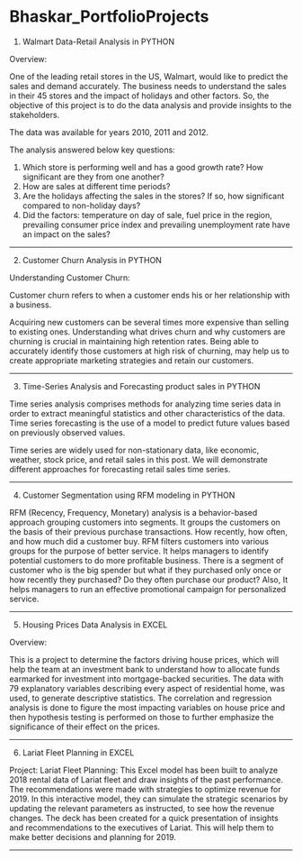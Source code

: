 # Bhaskar_PortfolioProjects

1. Walmart Data-Retail Analysis in PYTHON

Overview:

One of the leading retail stores in the US, Walmart, would like to predict the sales and demand accurately. The business needs to understand the sales in their 45 stores and the impact of holidays and other factors. So, the objective of this project is to do the data analysis and provide insights to the stakeholders.

The data was available for years 2010, 2011 and 2012.

The analysis answered below key questions:

1. Which store is performing well and has a good growth rate? How significant are they from one another?
2. How are sales at different time periods?
3. Are the holidays affecting the sales in the stores? If so, how significant compared to non-holiday days?
4. Did the factors: temperature on day of sale, fuel price in the region, prevailing consumer price index and prevailing unemployment rate have an impact on the sales?

****************************************************************************************************************************************************************

2. Customer Churn Analysis in PYTHON

Understanding Customer Churn:

Customer churn refers to when a customer ends his or her relationship with a business.

Acquiring new customers can be several times more expensive than selling to existing ones. Understanding what drives churn and why customers are churning is crucial in maintaining high retention rates. Being able to accurately identify those customers at high risk of churning, may help us to create appropriate marketing strategies and retain our customers.

*****************************************************************************************************************************************************************

3. Time-Series Analysis and Forecasting product sales in PYTHON

Time series analysis comprises methods for analyzing time series data in order to extract meaningful statistics and other characteristics of the data. Time series forecasting is the use of a model to predict future values based on previously observed values.

Time series are widely used for non-stationary data, like economic, weather, stock price, and retail sales in this post. We will demonstrate different approaches for forecasting retail sales time series. 

******************************************************************************************************************************************************************

4. Customer Segmentation using RFM modeling in PYTHON

RFM (Recency, Frequency, Monetary) analysis is a behavior-based approach grouping customers into segments. It groups the customers on the basis of their previous purchase transactions. How recently, how often, and how much did a customer buy. RFM filters customers into various groups for the purpose of better service. It helps managers to identify potential customers to do more profitable business. There is a segment of customer who is the big spender but what if they purchased only once or how recently they purchased? Do they often purchase our product? Also, It helps managers to run an effective promotional campaign for personalized service.

*******************************************************************************************************************************************************************

5. Housing Prices Data Analysis in EXCEL

Overview:

This is a project to determine the factors driving house prices, which will help the team at an investment bank to understand how to allocate funds earmarked for investment into mortgage-backed securities. The data with 79 explanatory variables describing every aspect of residential home, was used, to generate descriptive statistics. The correlation and regression analysis is done to figure the most impacting variables on house price and then hypothesis testing is performed on those to further emphasize the significance of their effect on the prices. 

****************************************************************************************************************************************************************

6. Lariat Fleet Planning in EXCEL

Project: Lariat Fleet Planning: 
  This Excel model has been built to analyze 2018 rental data of Lariat fleet and draw insights of the past performance. The recommendations were made with strategies to optimize   revenue for 2019. In this interactive model, they can simulate the strategic scenarios by updating the relevant parameters as instructed, to see how the revenue changes. The       deck has been created for a quick presentation of insights and recommendations to the executives of Lariat. This will help them to make better decisions and planning for 2019. 
  
*******************************************************************************************************************************************************************

